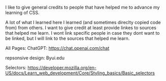 I like to give general credits to people that have helped me to advance my learning of CSS. 

A lot of what I learned here I learned (and sometimes direclty copied code from)  from others. I want to give credit at least provide linkes to sources that helped me learn. I wont link specific people in case
they dont want to be linked, but I will link to the sources that helped me learn.

All Pages:
ChatGPT: https://chat.openai.com/chat

repsonsive design:
Byui.edu 


Selectors:
https://developer.mozilla.org/en-US/docs/Learn_web_development/Core/Styling_basics/Basic_selectors




